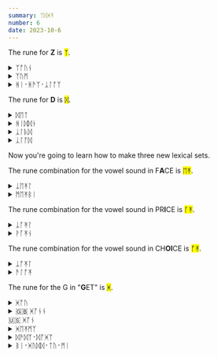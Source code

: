 ```yaml
---
summary: ᛉᛞᚸᛡ
number: 6
date: 2023-10-6
---
```


The rune for <strong>Z</strong> is <mark>ᛉ</mark>.

<details>
    <summary>ᛉᚩᚢᚾ</summary>
    <p>zone</p>
</details>

<details>
    <summary>ᛉᚢᛗ</summary>
    <p>zoom</p>
</details>

<details>
    <summary>ᚻᛁ᛫ᚻᚫᛉ᛫ᛣᛚᚩᛉ</summary>
    <p>He has claws</p>
</details>

The rune for <strong>D</strong> is <mark>ᛞ</mark>.

<details>
    <summary>ᛞᛖᛏ</summary>
    <p>debt</p>
</details>

<details>
    <summary>ᚻᛁᛞᛞᚾ</summary>
    <p>hidden</p>
</details>

<details>
    <summary>ᛣᛚᚣᛞ</summary>
    <p>cloud</p>
</details>

<details>
    <summary>ᛣᛚᚩᛞ</summary>
    <p>clawed / Claude</p>
</details>

Now you're going to learn how to make three new lexical sets.

The rune combination for the vowel sound in F<strong>A</strong>CE is <mark>ᛖᛡ</mark>.

<details>
    <summary>ᛣᛖᛡᛚ</summary>
    <p>kale</p>
</details>

<details>
    <summary>ᛗᛖᛡᛒᛁ</summary>
    <p>maybe</p>
</details>

The rune combination for the vowel sound in PR<strong>I</strong>CE is <mark>ᚪᛡ</mark>.

<details>
    <summary>ᛣᚪᛡᛚ</summary>
    <p>kyle</p>
</details>

<details>
    <summary>ᚹᚪᛡᚾ</summary>
    <p>wine / whine</p>
</details>

The rune combination for the vowel sound in CH<strong>OI</strong>CE is <mark>ᚩᛡ</mark>.

<details>
    <summary>ᛣᚩᛡᛚ</summary>
    <p>coil</p>
</details>

<details>
    <summary>ᚫᛚᚩᛡ</summary>
    <p>alloy</p>
</details>

The rune for the G in "<strong>G</strong>ET" is <mark>ᚸ</mark>.

<details>
    <summary>ᚸᚩᚢ</summary>
    <p>go</p>
</details>

<details>
    <summary>🇬🇧 ᚸᚩᚾᚾ<br>🇺🇸 ᚸᚩᚾ</summary>
    <p>gone</p>
</details>

<details>
    <summary>ᚸᛖᛡᛗᛉ</summary>
    <p>games</p>
</details>

<details>
    <summary>ᛞᚫᛞᛉ᛫ᛞᚩᚸᛉ</summary>
    <p>dad's dogs</p>
</details>

<details>
    <summary>ᛒᛁ᛫ᚸᚢᛞᛞ᛫ᛏᚢ᛫ᛗᛁ</summary>
    <p>be good to me</p>
</details>
